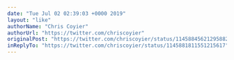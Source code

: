 ```yaml
---
date: "Tue Jul 02 02:39:03 +0000 2019"
layout: "like"
authorName: "Chris Coyier"
authorUrl: "https://twitter.com/chriscoyier"
originalPost: "https://twitter.com/chriscoyier/status/1145884562129588224"
inReplyTo: "https://twitter.com/chriscoyier/status/1145881811551215617"
---
```

